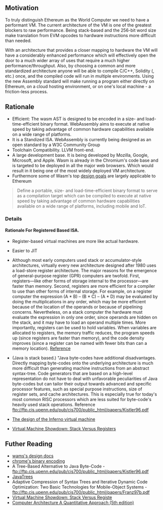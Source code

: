 ## Motivation
To truly distinguish Ethereum as the World Computer we need to have a performant VM. The current architecture of the VM is one of the greatest blockers to raw performance. Being stack-based and the 256-bit word size make translation from EVM opcodes to hardware instructions more difficult than needed.

With an architecture that provides a closer mapping to hardware the VM will have a considerably enhanced performance which will effectively open the door to a much wider array of uses that require a much higher performance/throughput. Also, by choosing a common and more standardized architecture anyone will be able to compile C/C++, Solidity (, etc.) once, and the compiled code will run in multiple environments. Using the new Assembly standard will make running a program either directly on Ethereum, on a cloud hosting environment, or on one's local machine - a friction-less process.

## Rationale
*  Efficient: The wasm AST is designed to be encoded in a size- and load-time-efficient binary format. WebAssembly aims to execute at native speed by taking advantage of common hardware capabilities available on a wide range of platforms.
* It is a Standized ISA. WebAssembly is currently being designed as an open standard by a W3C Community Group 
* Toolchain Compatibility. LLVM front-end.
* A large development base. It is being developed by Mozilla, Google, Microsoft, and Apple. Wasm is already in the Chromium's code base and is targeted to be deployed in all the major web browsers. Which would result in it being one of the most widely deployed VM architecture.
* Furthermore some of Wasm's top [design goals](https://github.com/WebAssembly/design/blob/master/HighLevelGoals.md) are largely applicable to Ethereum  

> Define a portable, size- and load-time-efficient binary format to serve as a compilation target which can be compiled to execute at native speed by taking advantage of common hardware capabilities available on a wide range of platforms, including mobile and IoT.


### Details
#### Rationale For Registered Based ISA.

* Register-based virtual machines are more like actual hardware.
* Easier to JIT
* Although most early computers used stack or accumulator-style architectures, virtually every new architecture designed after 1980 uses a load-store register architecture. The major reasons for the emergence of general-purpose register (GPR) computers are twofold. First, registers—like other forms of storage internal to the processor—are faster than memory. Second, registers are more efficient for a compiler to use than other forms of internal storage. For example, on a register computer the expression (A * B) – (B * C) – (A * D) may be evaluated by doing the multiplications in any order, which may be more efficient because of the location of the operands or because of pipelining concerns. Nevertheless, on a stack computer the hardware must evaluate the expression in only one order, since operands are hidden on the stack, and it may have to load an operand multiple times. More importantly, registers can be used to hold variables. When variables are allocated to registers, the memory traffic reduces, the program speeds up (since registers are faster than memory), and the code density improves (since a register can be named with fewer bits than can a memory location). [Reference](http://www.cpp.edu/~kding/materials/Computer%20Architecture%20A%20Quantitative%20Approach%20(5th%20edition).pdf ) 

*  (Java is stack based.) "Java byte-codes have additional disadvantages. Directly mapping byte-codes onto the underlying architecture is much more difficult than generating machine instructions from an abstract syntax-tree. Code generators that are based on a high-level representation do not have to deal with unfavorable peculiarities of Java byte-codes but can tailor their output towards advanced and specific processor features, such as special purpose instructions, size of register sets, and cache architectures. This is especially true for today's most common RISC processors which are less suited for byte-code's heavily used stack operations. Reference ftp://ftp.cis.upenn.edu/pub/cis700/public_html/papers/Kistler96.pdf
* [The design of the Inferno virtual machine](http://herpolhode.com/rob/hotchips.html)
* [Virtual Machine Showdown: Stack Versus Registers](http://static.usenix.org/events/vee05/full_papers/p153-yunhe.pdf)

## Futher Reading
* [wams's design docs](https://github.com/WebAssembly/design)
* [chrome's binary encoding](https://docs.google.com/document/d/1-G11CnMA0My20KI9D7dBR6ZCPOBCRD0oCH6SHCPFGx0/edit?pref=2&pli=1)
* A Tree-Based Alternative to Java Byte-Code - ftp://ftp.cis.upenn.edu/pub/cis700/public_html/papers/Kistler96.pdf
* [JavaTrees](http://central.kaserver5.org/Kasoft/Typeset/JavaTree/Pt06.html#Head363)
* Adaptive Compression of Syntax Trees and Iterative Dynamic Code Optimization: Two Basic Technologies for Mobile-Object Systems -ftp://ftp.cis.upenn.edu/pub/cis700/public_html/papers/Franz97b.pdf
* [Virtual Machine Showdown: Stack Versus Registe](http://static.usenix.org/events/vee05/full_papers/p153-yunhe.pdf)
* [Computer Architecture A Quantitative Approach (5th edition)](http://www.cpp.edu/~kding/materials/Computer%20Architecture%20A%20Quantitative%20Approach%20(5th%20edition).pdf)
